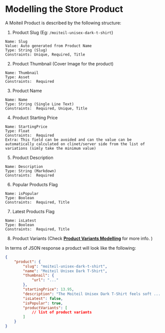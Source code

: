 # Modelling the Store Product

A Moiteil Product is described by the following structure:

1. Product Slug (Eg: `/moiteil-unisex-dark-t-shirt`)

```
Name: Slug
Value: Auto generated from Product Name
Type: String (Slug)
Constraints: Unique, Required, Title
```

2. Product Thumbnail (Cover Image for the product)

```
Name: Thumbnail
Type: Asset
Constraints:  Required
```

3. Product Name

```
Name: Name
Type: String (Single Line Text)
Constraints:  Required, Unique, Title
```

4. Product Starting Price

```
Name: StartingPrice
Type: Float
Constraints:  Required
Extra: This field can be avoided and can the value can be automatically calculated on clinet/server side from the list of variations (simly take the minimum value)
```

5. Product Description

```
Name: Description
Type: String (Markdown)
Constraints:  Required
```

6. Popular Products Flag

```
Name: isPopular
Type: Boolean
Constraints:  Required, Title
```

7. Latest Products Flag

```
Name: isLatest
Type: Boolean
Constraints:  Required, Title
```

8. Product Variants (Check [**Product Variants Modelling**](../PRODUCT_VARIANT_SCHEMA) for more info. )

In terms of JSON response a product will look like the following:

```json
{
	"product": {
		"slug": "moiteil-unisex-dark-t-shirt",
		"name": "Moiteil Unisex Dark T-Shirt",
		"thumbnail": {
			"url": "..."
		},
		"startingPrice": 13.95,
		"description": "The Moiteil Unisex Dark T-Shirt feels soft ......",
		"isLatest": false,
		"isPopular": true,
		"productVariants": [
			// list of product variants
		]
	}
}
```
